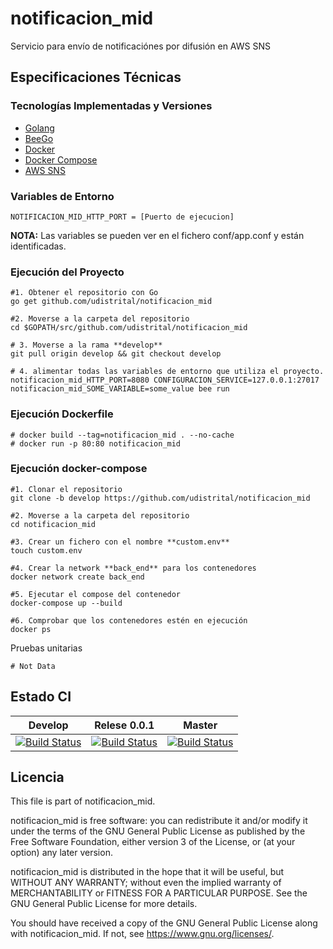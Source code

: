 # notificacion_mid
Servicio para envío de notificaciónes por difusión en AWS SNS

## Especificaciones Técnicas

### Tecnologías Implementadas y Versiones
* [Golang](https://github.com/udistrital/introduccion_oas/blob/master/instalacion_de_herramientas/golang.md)
* [BeeGo](https://github.com/udistrital/introduccion_oas/blob/master/instalacion_de_herramientas/beego.md)
* [Docker](https://docs.docker.com/engine/install/ubuntu/)
* [Docker Compose](https://docs.docker.com/compose/)
* [AWS SNS](https://aws.amazon.com/es/sns/)

### Variables de Entorno
```shell
NOTIFICACION_MID_HTTP_PORT = [Puerto de ejecucion]
```
**NOTA:** Las variables se pueden ver en el fichero conf/app.conf y están identificadas.


### Ejecución del Proyecto
```shell
#1. Obtener el repositorio con Go
go get github.com/udistrital/notificacion_mid

#2. Moverse a la carpeta del repositorio
cd $GOPATH/src/github.com/udistrital/notificacion_mid

# 3. Moverse a la rama **develop**
git pull origin develop && git checkout develop

# 4. alimentar todas las variables de entorno que utiliza el proyecto.
notificacion_mid_HTTP_PORT=8080 CONFIGURACION_SERVICE=127.0.0.1:27017 notificacion_mid_SOME_VARIABLE=some_value bee run
```

### Ejecución Dockerfile
```shell
# docker build --tag=notificacion_mid . --no-cache
# docker run -p 80:80 notificacion_mid
```

### Ejecución docker-compose
```shell
#1. Clonar el repositorio
git clone -b develop https://github.com/udistrital/notificacion_mid

#2. Moverse a la carpeta del repositorio
cd notificacion_mid

#3. Crear un fichero con el nombre **custom.env**
touch custom.env

#4. Crear la network **back_end** para los contenedores
docker network create back_end

#5. Ejecutar el compose del contenedor
docker-compose up --build

#6. Comprobar que los contenedores estén en ejecución
docker ps
```

Pruebas unitarias
```shell
# Not Data
```
## Estado CI

| Develop | Relese 0.0.1 | Master |
| -- | -- | -- |
| [![Build Status](https://hubci.portaloas.udistrital.edu.co/api/badges/udistrital/notificacion_mid/status.svg?ref=refs/heads/develop)](https://hubci.portaloas.udistrital.edu.co/udistrital/notificacion_mid) |  [![Build Status](https://hubci.portaloas.udistrital.edu.co/api/badges/udistrital/notificacion_mid/status.svg?ref=refs/heads/release/0.0.1)](https://hubci.portaloas.udistrital.edu.co/udistrital/notificacion_mid) | [![Build Status](https://hubci.portaloas.udistrital.edu.co/api/badges/udistrital/notificacion_mid/status.svg)](https://hubci.portaloas.udistrital.edu.co/udistrital/notificacion_mid) |


## Licencia

This file is part of notificacion_mid.

notificacion_mid is free software: you can redistribute it and/or modify it under the terms of the GNU General Public License as published by the Free Software Foundation, either version 3 of the License, or (at your option) any later version.

notificacion_mid is distributed in the hope that it will be useful, but WITHOUT ANY WARRANTY; without even the implied warranty of MERCHANTABILITY or FITNESS FOR A PARTICULAR PURPOSE. See the GNU General Public License for more details.

You should have received a copy of the GNU General Public License along with notificacion_mid. If not, see https://www.gnu.org/licenses/.
